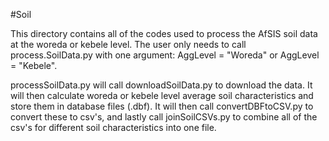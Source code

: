 #Soil

This directory contains all of the codes used to process the AfSIS soil data at the woreda or kebele level. The user only needs
to call process.SoilData.py with one argument: AggLevel = "Woreda" or AggLevel = "Kebele".

processSoilData.py will call downloadSoilData.py to download the data. It will then calculate woreda or kebele level average
soil characteristics and store them in database files (.dbf). It will then call convertDBFtoCSV.py to convert these to csv's, and
lastly call joinSoilCSVs.py to combine all of the csv's for different soil characteristics into one file.
